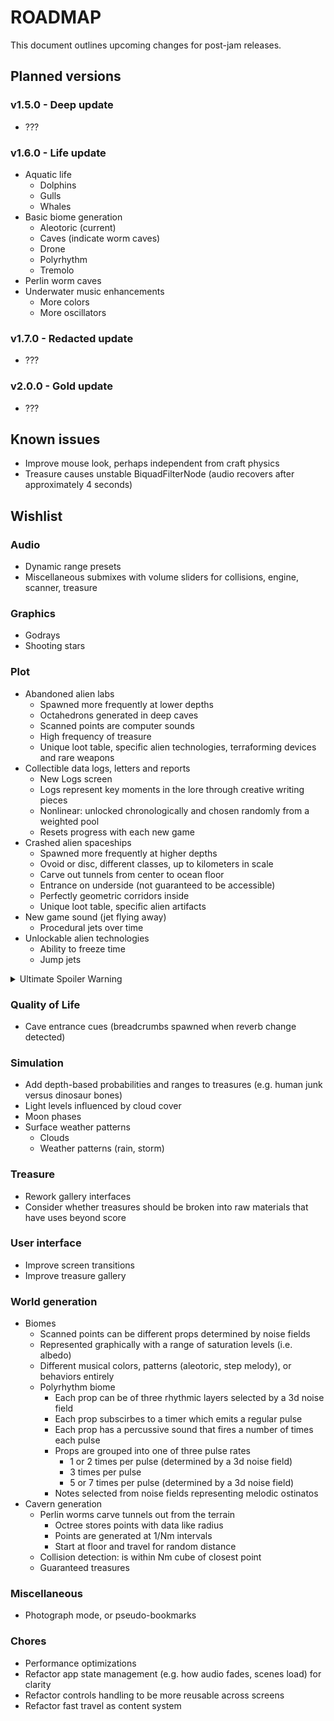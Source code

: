 # ROADMAP
This document outlines upcoming changes for post-jam releases.

## Planned versions
### v1.5.0 - Deep update
- ???

### v1.6.0 - Life update
- Aquatic life
  - Dolphins
  - Gulls
  - Whales
- Basic biome generation
  - Aleotoric (current)
  - Caves (indicate worm caves)
  - Drone
  - Polyrhythm
  - Tremolo
- Perlin worm caves
- Underwater music enhancements
  - More colors
  - More oscillators

### v1.7.0 - Redacted update
- ???

### v2.0.0 - Gold update
- ???

## Known issues
- Improve mouse look, perhaps independent from craft physics
- Treasure causes unstable BiquadFilterNode (audio recovers after approximately 4 seconds)

## Wishlist
### Audio
- Dynamic range presets
- Miscellaneous submixes with volume sliders for collisions, engine, scanner, treasure

### Graphics
- Godrays
- Shooting stars

### Plot
- Abandoned alien labs
  - Spawned more frequently at lower depths
  - Octahedrons generated in deep caves
  - Scanned points are computer sounds
  - High frequency of treasure
  - Unique loot table, specific alien technologies, terraforming devices and rare weapons
- Collectible data logs, letters and reports
  - New Logs screen
  - Logs represent key moments in the lore through creative writing pieces
  - Nonlinear: unlocked chronologically and chosen randomly from a weighted pool
  - Resets progress with each new game
- Crashed alien spaceships
  - Spawned more frequently at higher depths
  - Ovoid or disc, different classes, up to kilometers in scale
  - Carve out tunnels from center to ocean floor
  - Entrance on underside (not guaranteed to be accessible)
  - Perfectly geometric corridors inside
  - Unique loot table, specific alien artifacts
- New game sound (jet flying away)
  - Procedural jets over time
- Unlockable alien technologies
  - Ability to freeze time
  - Jump jets

<details>
  <summary>Ultimate Spoiler Warning</summary>
  <ul>
    <li>Aliens wanted to peacefully immigrate to Earth.</li>
    <li>Alien leaders established a secret base on Earth.</li>
    <li>Convert UXO archetype to munitions, add Resistance side (more prevalent at lower depths) and more nouns.</li>
  </ul>
</details>

### Quality of Life
- Cave entrance cues (breadcrumbs spawned when reverb change detected)

### Simulation
- Add depth-based probabilities and ranges to treasures (e.g. human junk versus dinosaur bones)
- Light levels influenced by cloud cover
- Moon phases
- Surface weather patterns
  - Clouds
  - Weather patterns (rain, storm)

### Treasure
- Rework gallery interfaces
- Consider whether treasures should be broken into raw materials that have uses beyond score

### User interface
- Improve screen transitions
- Improve treasure gallery

### World generation
- Biomes
  - Scanned points can be different props determined by noise fields
  - Represented graphically with a range of saturation levels (i.e. albedo)
  - Different musical colors, patterns (aleotoric, step melody), or behaviors entirely
  - Polyrhythm biome
    - Each prop can be of three rhythmic layers selected by a 3d noise field
    - Each prop subscirbes to a timer which emits a regular pulse
    - Each prop has a percussive sound that fires a number of times each pulse
    - Props are grouped into one of three pulse rates
      - 1 or 2 times per pulse (determined by a 3d noise field)
      - 3 times per pulse
      - 5 or 7 times per pulse (determined by a 3d noise field)
    - Notes selected from noise fields representing melodic ostinatos
- Cavern generation
  - Perlin worms carve tunnels out from the terrain
    - Octree stores points with data like radius
    - Points are generated at 1/Nm intervals
    - Start at floor and travel for random distance
  - Collision detection: is within Nm cube of closest point
  - Guaranteed treasures

### Miscellaneous
- Photograph mode, or pseudo-bookmarks

### Chores
- Performance optimizations
- Refactor app state management (e.g. how audio fades, scenes load) for clarity
- Refactor controls handling to be more reusable across screens
- Refactor fast travel as content system
